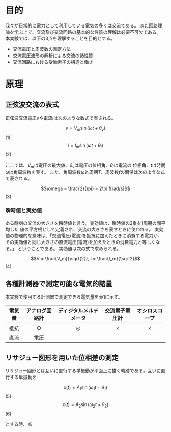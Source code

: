# 目的
我々が日常的に電力として利用している電気の多くは交流である。
また回路理論を学ぶ上で、交流及び交流回路の基本的な性質の理解は必要不可欠である。
本実験では、以下の3点を理解することを目的とする。

- 交流電圧と周波数の測定方法
- 交流電圧波形の解析による交流の諸性質
- 交流回路における受動素子の構造と働き

# 原理
## 正弦波交流の表式
正弦波交流電圧$v$や電流$i$は次のような数式で表される。

$$v = V_m\sin(\omega t + \theta_v)$$(1)
$$i = I_m\sin(\omega t + \theta_i)$$(2)

ここでは、$V_m$は電圧の最大値、$\theta_v$は電圧の位相角、$\theta_i$は電流の
位相角、$t$は時間$\omega$は角周波数を表す。
また、角周波数$\omega$と周期$T$、周波数$f$の関係は次のような式で表される。

$$\omega = \frac{2}{\pi} = 2\pi f[rad/s]$$(3)

### 瞬時値と実効値
ある時刻の交流の大きさを瞬時値と言う。実効値は、瞬時値の2乗を1周期の間平均した
値の平方根として定義され、交流の大きさを表すときに使われる。
実効値の物理的な意味は、「交流電圧(電流)を抵抗に加えたときに消費する電力が、
その実効値と同じ大きさの直流電圧(電流)を加えたときの消費電力と等しくなる。」
ということである。
実効値は次の式で求められる。

$$V = \frac{V_m}{\sqrt{2}}, I = \frac{I_m}{\sqrt2}$$(4)

## 各種計測器で測定可能な電気的諸量
本実験で使用する計測器で測定できる電気量を表1に示す。

|電気量|アナログ回路計|ディジタルメルチメータ|交流電子電圧計|オシロスコープ|
|:----:|:---:|:---:|:---:|:---:|
|抵抗|○|◎|×|×|
|直流|電圧|

## リサジュー図形を用いた位相差の測定
リサジュー図形とは互いに直行する単振動が平面上に描く軌跡である。互いに直行する単振動を

$$ x(t) = A_1\sin(\omega_1 t + \theta_1) $$(5)
$$ x(t) = A_2\sin(\omega_2 t + \theta_2) $$(6)

とする時、点